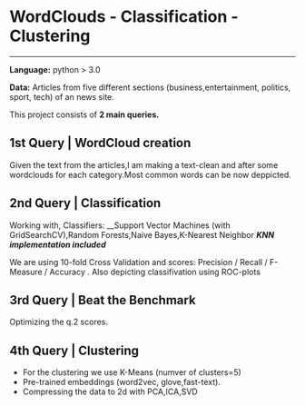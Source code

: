 # WordClouds - Classification - Clustering
---
__Language:__ python > 3.0

__Data:__ Articles from five different sections (business,entertainment, politics, sport, tech) of an news site.

This project consists of __2 main queries.__ 

## 1st Query | WordCloud creation
Given the text from the articles,I am making a text-clean and after some wordclouds for each category.Most common words can be now deppicted.

## 2nd Query | Classification 
Working with,
Classifiers: __Support Vector Machines (with GridSearchCV),Random Forests,Naive Bayes,K-Nearest Neighbor
__*KNN implementation included*__

We are using 10-fold Cross Validation and scores: Precision / Recall / F-Measure / Accuracy . Also depicting classifivation using ROC-plots

## 3rd Query | Beat the Benchmark
Optimizing the q.2 scores.

## 4th Query | Clustering

- For the clustering we use K-Means (numver of clusters=5)
- Pre-trained embeddings  (word2vec, glove,fast-text).
- Compressing the data to 2d with PCA,ICA,SVD
